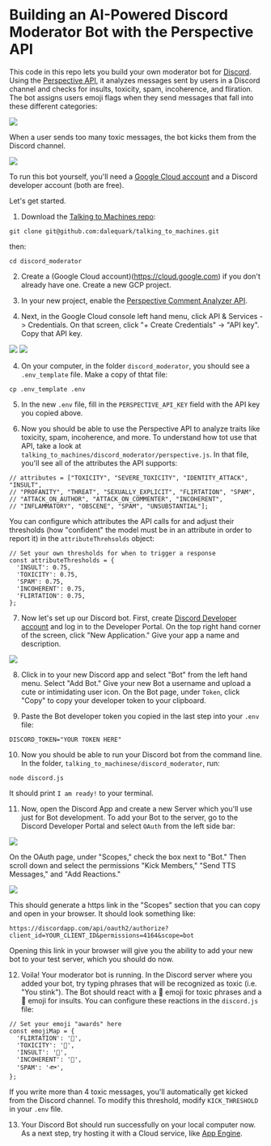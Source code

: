 # Building an AI-Powered Discord Moderator Bot with the Perspective API

This code in this repo lets you build your own moderator bot for 
[Discord](discordapp.com). Using the [Perspective API](perspectiveapi.com),
it analyzes messages sent by users in a Discord channel and checks for
insults, toxicity, spam, incoherence, and fliration. The bot assigns users
emoji flags when they send messages that fall into these different categories:

![](https://storage.googleapis.com/blogstuff/discord_emojis.png-04-13-2020_1)

When a user sends too many toxic messages, the bot kicks them from the Discord channel.

![](https://storage.googleapis.com/blogstuff/discord_ban.png-04-13-2020_0)

To run this bot yourself, you'll need a [Google Cloud account](https://cloud.google.com/) and a Discord developer account (both are free).

Let's get started.

1. Download the [Talking to Machines repo](https://github.com/dalequark/talking_to_machines):

`git clone git@github.com:dalequark/talking_to_machines.git`

then:

`cd discord_moderator`

2. Create a (Google Cloud account)(https://cloud.google.com) if you don't already have one. Create
a new GCP project.

2. In your new project, enable the [Perspective Comment Analyzer API](https://console.cloud.google.com/apis/api/commentanalyzer.googleapis.com/overview).

3. Next, in the Google Cloud console left hand menu, click API & Services -> Credentials. On that screen, click "+ Create Credentials" -> "API key". Copy that API key.

![](https://storage.googleapis.com/blogstuff/api_credentials.png-04-13-2020_1)
![](gs://blogstuff/generate_api_key.png-04-13-2020_0)

4. On your computer, in the folder `discord_moderator`, you should see a `.env_template` file. 
Make a copy of thtat file:

`cp .env_template .env`

5. In the new `.env` file, fill in the `PERSPECTIVE_API_KEY` field with the API key you copied above.

6. Now you should be able to use the Perspective API to analyze traits like toxicity, spam,
incoherence, and more. To understand how tot use that API, take a look at 
`talking_to_machines/discord_moderator/perspective.js`. In that file, you'll see all of the
attributes the API supports:

```// Some supported attributes
// attributes = ["TOXICITY", "SEVERE_TOXICITY", "IDENTITY_ATTACK", "INSULT",
// "PROFANITY", "THREAT", "SEXUALLY_EXPLICIT", "FLIRTATION", "SPAM",
// "ATTACK_ON_AUTHOR", "ATTACK_ON_COMMENTER", "INCOHERENT",
// "INFLAMMATORY", "OBSCENE", "SPAM", "UNSUBSTANTIAL"];
```

You can configure which attributes the API calls for and adjust their thresholds
(how "confident" the model must be in an attribute in order to report it) in the
`attributeThrehsolds` object:

```
// Set your own thresholds for when to trigger a response
const attributeThresholds = {
  'INSULT': 0.75,
  'TOXICITY': 0.75,
  'SPAM': 0.75,
  'INCOHERENT': 0.75,
  'FLIRTATION': 0.75,
};
```

7. Now let's set up our Discord bot. First, create [Discord Developer account](https://discordapp.com/developers) and log in to the Developer Portal. On the top right hand corner of the screen, click "New Application." Give your app a name and description.

![](https://storage.googleapis.com/blogstuff/discord_new_app.png-04-13-2020_0)

8. Click in to your new Discord app and select "Bot" from the left hand menu. Select "Add Bot." Give your new Bot a username and upload a cute or intimidating user icon. On the Bot page, under `Token`, click "Copy" to copy your developer token to your clipboard.

9. Paste the Bot developer token you copied in the last step into your `.env` file:

`DISCORD_TOKEN="YOUR TOKEN HERE"`

10. Now you should be able to run your Discord bot from the command line. In the folder, `talking_to_machinese/discord_moderator`, run:

`node discord.js`

It should print `I am ready!` to your terminal.

11. Now, open the Discord App and create a new Server which you'll use just for Bot development. To add your Bot to the server, go to the Discord Developer Portal and select `OAuth` from the left side bar:

![](https://storage.googleapis.com/blogstuff/oauth.png-04-13-2020_0)

On the OAuth page, under "Scopes," check the box next to "Bot." Then scroll down and select the permissions "Kick Members," "Send TTS Messages," and "Add Reactions."

![](https://storage.googleapis.com/blogstuff/oauth_discord_checklist.png-04-13-2020_1)

This should generate a https link in the "Scopes" section that you can copy and open in your browser. It should look something like:

`https://discordapp.com/api/oauth2/authorize?client_id=YOUR_CLIENT_ID&permissions=4164&scope=bot`

Opening this link in your browser will give you the ability to add your new bot to your test server, which you should do now.

12. Voila! Your moderator bot is running. In the Discord server where you added your bot, try typing
phrases that will be recognized as toxic (i.e. "You stink"). The Bot should react with a 🧨 emoji 
for toxic phrases and a 👊 emoji for insults. You can configure these reactions in the `discord.js` file:

```
// Set your emoji "awards" here
const emojiMap = {
  'FLIRTATION': '💋',
  'TOXICITY': '🧨',
  'INSULT': '👊',
  'INCOHERENT': '🤪',
  'SPAM': '🐟',
};
```

If you write more than 4 toxic messages, you'll automatically get kicked from the Discord channel.
To modify this threshold, modify `KICK_THRESHOLD` in your `.env` file.

13. Your Discord Bot should run successfully on your local computer now. As a next step, try hosting it with a Cloud service, like [App Engine](https://cloud.google.com/appengine).


